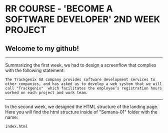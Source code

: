 # RR COURSE - 'BECOME A SOFTWARE DEVELOPER' 2ND WEEK PROJECT

## Welcome to my github!
---

Summarizing the first week, we had to design a screenflow that complies with the following statement:
```
The Trackgenix SA company provides software development services to other companies, and has asked us to develop a web system that we will call "Trackgenix"  which facilitates the employee’s registration hours worked on each project and work team.
```
---
In the second week, we designed the HTML structure of the landing page.
Here you will find the html structure inside of "Semana-01" folder with the name:
```
index.html
```